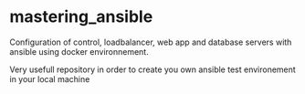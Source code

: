 # mastering_ansible
Configuration of control, loadbalancer, web app and database servers with ansible using docker environnement.

Very usefull repository in order to create you own ansible test environement in your local machine

